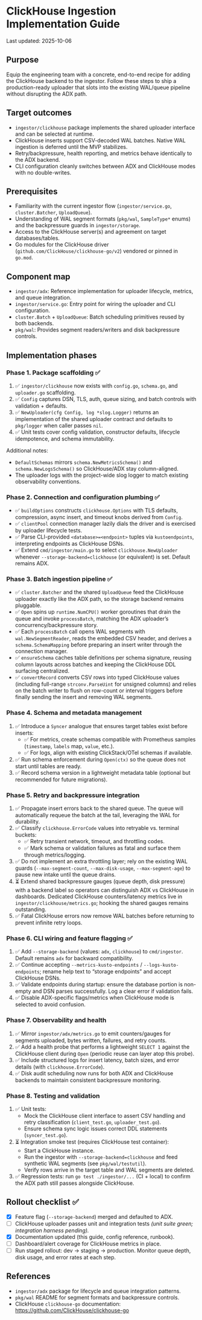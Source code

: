 # ClickHouse Ingestion Implementation Guide

Last updated: 2025-10-06

## Purpose

Equip the engineering team with a concrete, end-to-end recipe for adding the ClickHouse backend to the ingestor. Follow these steps to ship a production-ready uploader that slots into the existing WAL/queue pipeline without disrupting the ADX path.

## Target outcomes

- `ingestor/clickhouse` package implements the shared uploader interface and can be selected at runtime.
- ClickHouse inserts support CSV-decoded WAL batches. Native WAL ingestion is deferred until the MVP stabilizes.
- Retry/backpressure, health reporting, and metrics behave identically to the ADX backend.
- CLI configuration cleanly switches between ADX and ClickHouse modes with no double-writes.

## Prerequisites

- Familiarity with the current ingestor flow (`ingestor/service.go`, `cluster.Batcher`, `UploadQueue`).
- Understanding of WAL segment formats (`pkg/wal`, `SampleType*` enums) and the backpressure guards in `ingestor/storage`.
- Access to the ClickHouse server(s) and agreement on target databases/tables.
- Go modules for the ClickHouse driver (`github.com/ClickHouse/clickhouse-go/v2`) vendored or pinned in `go.mod`.

## Component map

- `ingestor/adx`: Reference implementation for uploader lifecycle, metrics, and queue integration.
- `ingestor/service.go`: Entry point for wiring the uploader and CLI configuration.
- `cluster.Batch` + `UploadQueue`: Batch scheduling primitives reused by both backends.
- `pkg/wal`: Provides segment readers/writers and disk backpressure controls.

## Implementation phases

### Phase 1. Package scaffolding ✅

1. ✅ `ingestor/clickhouse` now exists with `config.go`, `schema.go`, and `uploader.go` scaffolding.
2. ✅ `Config` captures DSN, TLS, auth, queue sizing, and batch controls with validation + defaults.
3. ✅ `NewUploader(cfg Config, log *slog.Logger)` returns an implementation of the shared uploader contract and defaults to `pkg/logger` when caller passes `nil`.
4. ✅ Unit tests cover config validation, constructor defaults, lifecycle idempotence, and schema immutability.

Additional notes:
- `DefaultSchemas` mirrors `schema.NewMetricsSchema()` and `schema.NewLogsSchema()` so ClickHouse/ADX stay column-aligned.
- The uploader logs with the project-wide slog logger to match existing observability conventions.

### Phase 2. Connection and configuration plumbing ✅

- ✅ `buildOptions` constructs `clickhouse.Options` with TLS defaults, compression, async insert, and timeout knobs derived from `Config`.
- ✅ `clientPool` connection manager lazily dials the driver and is exercised by uploader lifecycle tests.
- ✅ Parse CLI-provided `<database>=<endpoint>` tuples via `kustoendpoints`, interpreting endpoints as ClickHouse DSNs.
- ✅ Extend `cmd/ingestor/main.go` to select `clickhouse.NewUploader` whenever `--storage-backend=clickhouse` (or equivalent) is set. Default remains ADX.

### Phase 3. Batch ingestion pipeline ✅

- ✅ `cluster.Batcher` and the shared `UploadQueue` feed the ClickHouse uploader exactly like the ADX path, so the storage backend remains pluggable.
- ✅ `Open` spins up `runtime.NumCPU()` worker goroutines that drain the queue and invoke `processBatch`, matching the ADX uploader’s concurrency/backpressure story.
- ✅ Each `processBatch` call opens WAL segments with `wal.NewSegmentReader`, reads the embedded CSV header, and derives a `schema.SchemaMapping` before preparing an insert writer through the connection manager.
- ✅ `ensureSchema` caches table definitions per schema signature, reusing column layouts across batches and keeping the ClickHouse DDL surfacing centralized.
- ✅ `convertRecord` converts CSV rows into typed ClickHouse values (including full-range `strconv.ParseUint` for unsigned columns) and relies on the batch writer to flush on row-count or interval triggers before finally sending the insert and removing WAL segments.

### Phase 4. Schema and metadata management

1. ✅ Introduce a `Syncer` analogue that ensures target tables exist before inserts:
   - ✅ For metrics, create schemas compatible with Prometheus samples (`timestamp`, `labels` map, `value`, etc.).
   - ✅ For logs, align with existing ClickStack/OTel schemas if available.
2. ✅ Run schema enforcement during `Open(ctx)` so the queue does not start until tables are ready.
3. ✅ Record schema version in a lightweight metadata table (optional but recommended for future migrations).

### Phase 5. Retry and backpressure integration

1. ✅ Propagate insert errors back to the shared queue. The queue will automatically requeue the batch at the tail, leveraging the WAL for durability.
2. ✅ Classify `clickhouse.ErrorCode` values into retryable vs. terminal buckets:
   - ✅ Retry transient network, timeout, and throttling codes.
   - ✅ Mark schema or validation failures as fatal and surface them through metrics/logging.
3. ✅ Do not implement an extra throttling layer; rely on the existing WAL guards (`--max-segment-count`, `--max-disk-usage`, `--max-segment-age`) to pause new intake until the queue drains.
4. ⏳ Extend shared backpressure gauges (queue depth, disk pressure) with a backend label so operators can distinguish ADX vs ClickHouse in dashboards. Dedicated ClickHouse counters/latency metrics live in `ingestor/clickhouse/metrics.go`; hooking the shared gauges remains outstanding.
5. ✅ Fatal ClickHouse errors now remove WAL batches before returning to prevent infinite retry loops.

### Phase 6. CLI wiring and feature flagging ✅

1. ✅ Add `--storage-backend` (values: `adx`, `clickhouse`) to `cmd/ingestor`. Default remains `adx` for backward compatibility.
2. ✅ Continue accepting `--metrics-kusto-endpoints` / `--logs-kusto-endpoints`; rename help text to “storage endpoints” and accept ClickHouse DSNs.
3. ✅ Validate endpoints during startup: ensure the database portion is non-empty and DSN parses successfully. Log a clear error if validation fails.
4. ✅ Disable ADX-specific flags/metrics when ClickHouse mode is selected to avoid confusion.

### Phase 7. Observability and health

1. ✅ Mirror `ingestor/adx/metrics.go` to emit counters/gauges for segments uploaded, bytes written, failures, and retry counts.
2. ✅ Add a health probe that performs a lightweight `SELECT 1` against the ClickHouse client during `Open` (periodic reuse can layer atop this probe).
3. ✅ Include structured logs for insert latency, batch sizes, and error details (with `clickhouse.ErrorCode`).
4. ✅ Disk audit scheduling now runs for both ADX and ClickHouse backends to maintain consistent backpressure monitoring.

### Phase 8. Testing and validation

1. ✅ Unit tests:
   - Mock the ClickHouse client interface to assert CSV handling and retry classification (`client_test.go`, `uploader_test.go`).
   - Ensure schema sync logic issues correct DDL statements (`syncer_test.go`).
2. ⏳ Integration smoke test (requires ClickHouse test container):
   - Start a ClickHouse instance.
   - Run the ingestor with `--storage-backend=clickhouse` and feed synthetic WAL segments (see `pkg/wal/testutil`).
   - Verify rows arrive in the target table and WAL segments are deleted.
3. ✅ Regression tests: run `go test ./ingestor/...` (CI + local) to confirm the ADX path still passes alongside ClickHouse.

## Rollout checklist ✅

- [x] Feature flag (`--storage-backend`) merged and defaulted to ADX.
- [ ] ClickHouse uploader passes unit and integration tests _(unit suite green; integration harness pending)._ 
- [x] Documentation updated (this guide, config reference, runbook).
- [ ] Dashboard/alert coverage for ClickHouse metrics in place.
- [ ] Run staged rollout: dev → staging → production. Monitor queue depth, disk usage, and error rates at each step.

## References

- `ingestor/adx` package for lifecycle and queue integration patterns.
- `pkg/wal` README for segment formats and backpressure controls.
- ClickHouse `clickhouse-go` documentation: https://github.com/ClickHouse/clickhouse-go
